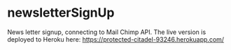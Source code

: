 # newsletterSignUp
News letter signup, connecting to Mail Chimp API. The live version is deployed to Heroku here: https://protected-citadel-93246.herokuapp.com/
